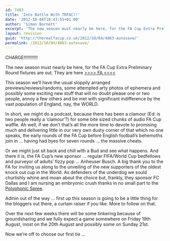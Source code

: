 ```yaml
---
id: 7483
title: 'Into Battle With TRFAC!!'
date: '2012-10-04T10:43:55+01:00'
author: 'Simon Barnett'
excerpt: 'The new season must nearly be here, for the FA Cup Extra Preliminary Round fixtures are out. This season we''ll have the usual sloppily arranged previews/reviews/randoms, some attempted arty photos of ephemera and possibly some exciting new stuff that will no doubt please one or two people, annoy a few others and be met with significant indifference by the vast population of England, nay, the WORLD.'
layout: revision
guid: 'http://therealfacup.co.uk/2012/10/04/4863-autosave/'
permalink: /2012/10/04/4863-autosave/
---
```


CHARGE!!!!!!!!!!!

The new season must nearly be here, for the FA Cup Extra Preliminary Round fixtures are out. They are here [&gt;&gt;&gt;&gt; FA &lt;&lt;&lt;&lt;](http://www.thefa.com/TheFACup/NewsAndFeatures/2011/2011-2012-season-FA-Cup-draws)

This season we’ll have the usual sloppily arranged previews/reviews/randoms, some attempted arty photos of ephemera and possibly some exciting new stuff that will no doubt please one or two people, annoy a few others and be met with significant indifference by the vast population of England, nay, the WORLD.

In short, we might do a podcast, because there has been a clamour (Ed: is two people really a ‘clamour’?) for some bite sized chunks of audio FA Cup waffle. Ah well, if we don’t that’s all the more time to devote to promising much and delivering little in our very own dusty corner of that which no one speaks, the early rounds of the FA Cup before English football’s behemoths join in … having had byes for seven rounds … the massive cheats.

Or we might just sit back and chill with a Bud and see what happens. And there it is, the FA Cup’s new sponsor … regular FIFA/World Cup bedfellows and purveyor of adults’ fizzy pop … Anheuser Busch. A big thank you to the FA for inviting us along to the unveiling of the new supporters of the oldest knock out cup in the World. As defenders of the underdog we sould churlishly whine and moan about the choice but, frankly, they sponsor FC Dallas and I am nursing an embryonic crush thanks in no small part to the [Polyphonic Spree](http://www.youtube.com/watch?v=AykY5eJFkO8).

Admin out of the way … first up this season is going to be a little thing for the bloggers out there, a curtain raiser if you like. More to follow on that.

Over the next few weeks there will be some tinkering because of groundsharing and we fully expect a game somewhere on Friday 19th August, most on the 20th August and possibly some on Sunday 21st.

Now we’re off to choose our first tie …